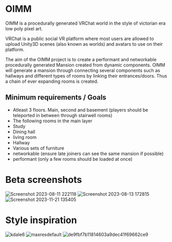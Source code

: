 # OIMM

OIMM is a procedurally generated VRChat world in the style of victorian era low poly pixel art.

VRChat is a public social VR platform where most users are allowed to upload Unity3D scenes (also known as worlds) and avatars to use on their platform.

The aim of the OIMM project is to create a performant and networkable procedurally generated Mansion created from dynamic components.
OIMM will generate a mansion through connecting several components such as hallways and different types of rooms by linking their entrances/doors. 
Thus a chain of ever expanding rooms is created.

## Minimum requirements / Goals
 - Atleast 3 floors. Main, second and basement (players should be teleported in between through stairwell rooms)
 - The following rooms in the main layer
  - Study
  - Dining hall
  - living room
  - Hallway
 - Various sets of furniture
 - networkable (ensure late joiners can see the same mansion if possible)
 - performant (only a few rooms should be loaded at once)

# Beta screenshots
![Screenshot 2023-08-11 222118](https://github.com/Omega-The-III/OIMM/assets/57790446/a28bccba-dc3c-494d-899e-0f15cdf27ae5)
![Screenshot 2023-08-13 172815](https://github.com/Omega-The-III/OIMM/assets/57790446/53bcafe4-4828-4a71-9136-89500b08e34f)
![Screenshot 2023-11-21 135405](https://github.com/Omega-The-III/OIMM/assets/57790446/197f525d-da0b-4c2d-8f29-695e073d394d)

# Style inspiration
![kdaIe6](https://github.com/Omega-The-III/OIMM/assets/57790446/b5c9a1ca-a256-4a4e-87d6-aa2087890089)
![maxresdefault](https://github.com/Omega-The-III/OIMM/assets/57790446/3bb12bc3-a613-4563-b6fb-7387ae8c72cc)
![de9fbf7b11814603a9dec41f69662ce9](https://github.com/Omega-The-III/OIMM/assets/57790446/7c078692-50c5-40b0-ab6e-4f4d62f050fb)

